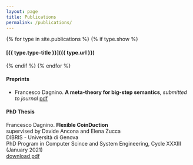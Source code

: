 ```yaml
---
layout: page
title: Publications
permalink: /publications/
---
```


{% for type in site.publications %} 
  {% if type.show %} 
#### [{{ type.type-title }}]({{ type.url }}) 
  {% endif %} 
{% endfor %}

#### Preprints 
* Francesco Dagnino. **A meta-theory for big-step semantics**, *submitted to journal* [pdf](https://arxiv.org/pdf/2104.05558.pdf)

#### PhD Thesis 
Francesco Dagnino. **Flexible CoinDuction**  
supervised by  Davide Ancona and Elena Zucca  
DIBRIS - Università di Genova  
PhD Program in Computer Scince and System Engineering, Cycle XXXIII (January 2021)  
[download pdf](https://web.archive.org/web/20210214063202id_/https://iris.unige.it/retrieve/handle/11567/1035050/502494/phdunige_3767524.pdf)


